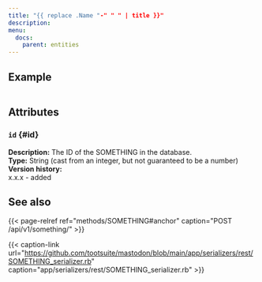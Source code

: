 ```yaml
---
title: "{{ replace .Name "-" " " | title }}"
description: 
menu:
  docs:
    parent: entities
---
```


## Example

```javascript
```

## Attributes

### `id` {#id}

**Description:** The ID of the SOMETHING in the database.\
**Type:** String (cast from an integer, but not guaranteed to be a number)\
**Version history:**\
x.x.x - added

## See also

{{< page-relref ref="methods/SOMETHING#anchor" caption="POST /api/v1/something/" >}}

{{< caption-link url="https://github.com/tootsuite/mastodon/blob/main/app/serializers/rest/SOMETHING_serializer.rb" caption="app/serializers/rest/SOMETHING_serializer.rb" >}}